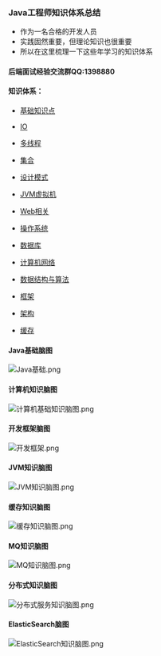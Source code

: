### Java工程师知识体系总结


- 作为一名合格的开发人员
- 实践固然重要，但理论知识也很重要
- 所以在这里梳理一下这些年学习的知识体系
#### 后端面试经验交流群QQ:1398880

#### 知识体系：


- [基础知识点](https://github.com/valarchie/java_technology_summary/blob/master/%E5%9F%BA%E7%A1%80%E7%9F%A5%E8%AF%86%E7%82%B9.md)  

- [IO](https://github.com/valarchie/java_technology_summary/blob/master/IO.md)
 
- [多线程](https://github.com/valarchie/java_technology_summary/blob/master/%E5%A4%9A%E7%BA%BF%E7%A8%8B.md)

- [集合](https://github.com/valarchie/java_technology_summary/blob/master/%E9%9B%86%E5%90%88.md)

- [设计模式](https://github.com/valarchie/java_technology_summary/blob/master/%E8%AE%BE%E8%AE%A1%E6%A8%A1%E5%BC%8F.md)

- [JVM虚拟机](https://github.com/valarchie/java_technology_summary/blob/master/JVM%E8%99%9A%E6%8B%9F%E6%9C%BA.md)

- [Web相关](https://github.com/valarchie/java_technology_summary/blob/master/Web%E7%9B%B8%E5%85%B3.md)

- [操作系统](https://github.com/valarchie/java_technology_summary/blob/master/%E6%93%8D%E4%BD%9C%E7%B3%BB%E7%BB%9F.md)

- [数据库](https://github.com/valarchie/java_technology_summary/blob/master/%E6%95%B0%E6%8D%AE%E5%BA%93.md)

- [计算机网络](https://github.com/valarchie/java_technology_summary/blob/master/%E8%AE%A1%E7%AE%97%E6%9C%BA%E7%BD%91%E7%BB%9C.md)

- [数据结构与算法](https://github.com/valarchie/java_technology_summary/blob/master/%E6%95%B0%E6%8D%AE%E7%BB%93%E6%9E%84%E4%B8%8E%E7%AE%97%E6%B3%95.md)

- [框架](https://github.com/valarchie/java_technology_summary/blob/master/%E6%A1%86%E6%9E%B6.md)

- [架构](https://github.com/valarchie/java_technology_summary/blob/master/%E6%9E%B6%E6%9E%84.md)
  
- [缓存](https://github.com/valarchie/java_technology_summary/blob/master/NoSql%E7%BC%93%E5%AD%98.md)

#### Java基础脑图
![Java基础.png](https://img.hacpai.com/file/2020/04/Java基础-d3d9ba98.png)
#### 计算机知识脑图
![计算机基础知识脑图.png](https://img.hacpai.com/file/2020/04/计算机基础知识脑图-84dba96c.png)
#### 开发框架脑图
![开发框架.png](https://img.hacpai.com/file/2020/04/开发框架-84c50e1a.png)
#### JVM知识脑图
![JVM知识脑图.png](https://img.hacpai.com/file/2020/04/JVM知识脑图-849b139c.png)
#### 缓存知识脑图
![缓存知识脑图.png](https://img.hacpai.com/file/2020/04/缓存知识脑图-c3b30221.png)
#### MQ知识脑图
![MQ知识脑图.png](https://img.hacpai.com/file/2020/04/MQ知识脑图-213d603e.png)
#### 分布式知识脑图
![分布式服务知识脑图.png](https://img.hacpai.com/file/2020/04/分布式服务知识脑图-736fb6f6.png)
#### ElasticSearch脑图
![ElasticSearch知识脑图.png](https://img.hacpai.com/file/2020/04/ElasticSearch知识脑图-3a73fc50.png)



